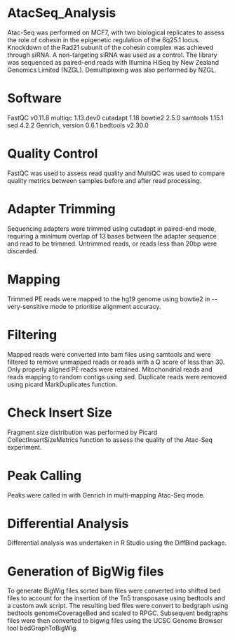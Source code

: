 # AtacSeq_Analysis
Atac-Seq was performed on MCF7, with two biological replicates to assess the role of cohesin in the epigenetic regulation of the 6q25.1 locus. Knockdown of the Rad21 subunit of the cohesin complex was achieved through siRNA. A non-targeting siRNA was used as a control. The library was sequenced as paired-end reads with Illumina HiSeq by New Zealand Genomics Limited (NZGL). Demultiplexing was also performed by NZGL.

# Software
FastQC v0.11.8
multiqc 1.13.dev0
cutadapt 1.18
bowtie2 2.5.0
samtools 1.15.1
sed 4.2.2
Genrich, version 0.6.1
bedtools v2.30.0

# Quality Control
FastQC was used to assess read quality and MultiQC was used to compare quality metrics between samples before and after read processing.   

# Adapter Trimming
Sequencing adapters were trimmed using cutadapt in paired-end mode, requiring a minimum overlap of 13 bases between the adapter sequence and read to be trimmed. Untrimmed reads, or reads less than 20bp were discarded.  

# Mapping
Trimmed PE reads were mapped to the hg19 genome using bowtie2 in --very-sensitive mode to prioritise alignment accuracy. 

# Filtering
Mapped reads were converted into bam files using samtools and were filtered to remove unmapped reads or reads with a Q score of less than 30. Only properly aligned PE reads were retained. Mitochondrial reads and reads mapping to random contigs using sed. Duplicate reads were removed using picard MarkDuplicates function.  

# Check Insert Size
Fragment size distribution was performed by Picard CollectInsertSizeMetrics function to assess the quality of the Atac-Seq experiment. 

# Peak Calling
Peaks were called in with Genrich in multi-mapping Atac-Seq mode.

# Differential Analysis 
Differential analysis was undertaken in R Studio using the DiffBind package.

# Generation of BigWig files 
To generate BigWig files sorted bam files were converted into shifted bed files to account for the insertion of the Tn5 transposase using bedtools and a custom awk script. The resulting bed files were convert to bedgraph using bedtools genomeCoverageBed and scaled to RPGC. Subsequent bedgraphs files were then converted to bigwig files using the UCSC Genome Browser tool bedGraphToBigWig.




